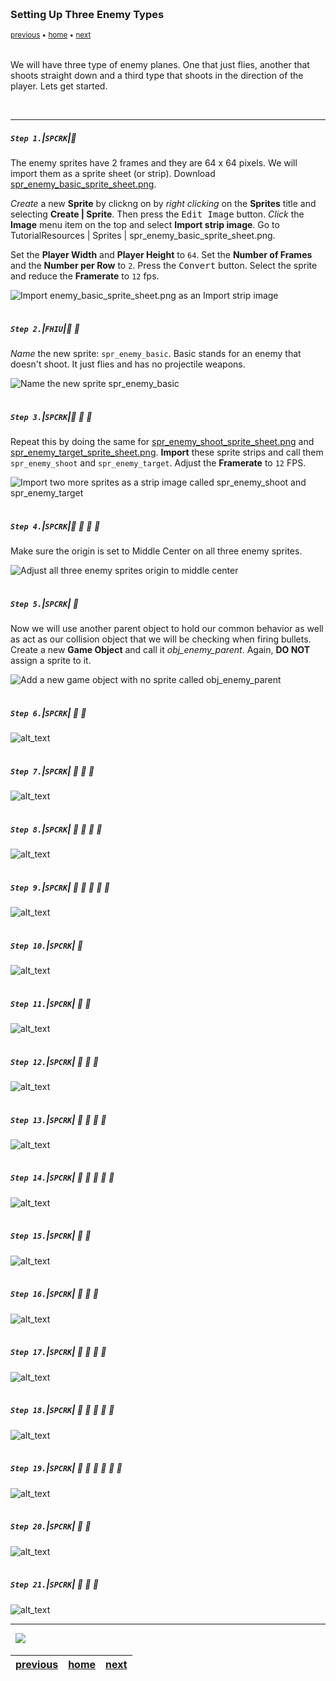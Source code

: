<img src="https://via.placeholder.com/1000x4/45D7CA/45D7CA" alt="drawing" height="4px"/>

### Setting Up Three Enemy Types

<sub>[previous](../scrolling-islands/README.md#user-content-scrolling-islands) • [home](../README.md#user-content-gms2-top-down-shooter) • [next](../basic-timelines/README.md#user-content-basic-enemy-and-timelines)</sub>

<img src="https://via.placeholder.com/1000x4/45D7CA/45D7CA" alt="drawing" height="4px"/>

We will have three type of enemy planes. One that just flies, another that shoots straight down and a third type that shoots in the direction of the player.  Lets get started.

<br>

---


##### `Step 1.`\|`SPCRK`|:small_blue_diamond:

The enemy sprites have 2 frames and they are 64 x 64 pixels. We will import them as a sprite sheet (or strip). Download [spr_enemy_basic_sprite_sheet.png](../Assets/Sprites/spr_enemy_basic_sprite_sheet.png).

*Create* a new **Sprite** by clickng on by *right clicking* on the **Sprites** title and selecting **Create | Sprite**. Then press the <kbd>Edit Image</kbd> button. *Click* the **Image** menu item on the top and select **Import strip image**. Go to TutorialResources | Sprites | spr_enemy_basic_sprite_sheet.png. 

Set the **Player Width** and **Player Height** to `64`.  Set the **Number of Frames** and the **Number per Row** to `2`. Press the <kbd>Convert</kbd> button.  Select the sprite and reduce the **Framerate** to `12` fps.

![Import enemy_basic_sprite_sheet.png as an Import strip image](images/ImportEnemyBasicSprite.gif)

<img src="https://via.placeholder.com/500x2/45D7CA/45D7CA" alt="drawing" height="2px" alt = ""/>

##### `Step 2.`\|`FHIU`|:small_blue_diamond: :small_blue_diamond: 

*Name* the new sprite: `spr_enemy_basic`. Basic stands for an enemy that doesn't shoot.  It just flies and has no projectile weapons.

![Name the new sprite spr_enemy_basic](images/SprEnemyBasic.png)

<img src="https://via.placeholder.com/500x2/45D7CA/45D7CA" alt="drawing" height="2px" alt = ""/>

##### `Step 3.`\|`SPCRK`|:small_blue_diamond: :small_blue_diamond: :small_blue_diamond:

Repeat this by doing the same for [spr_enemy_shoot_sprite_sheet.png](../Assets/Sprites/spr_enemy_shoot_sprite_sheet.png) and [spr_enemy_target_sprite_sheet.png](../Assets/Sprites/spr_enemy_target_sprite_sheet.png).  **Import** these sprite strips and call them `spr_enemy_shoot` and `spr_enemy_target`. Adjust the **Framerate** to `12` FPS.

![Import two more sprites as a strip image called spr_enemy_shoot and spr_enemy_target](images/EnemyShootAndTarget.png)

<img src="https://via.placeholder.com/500x2/45D7CA/45D7CA" alt="drawing" height="2px" alt = ""/>

##### `Step 4.`\|`SPCRK`|:small_blue_diamond: :small_blue_diamond: :small_blue_diamond: :small_blue_diamond:

Make sure the origin is set to Middle Center on all three enemy sprites.

![Adjust all three enemy sprites origin to middle center](images/CenterOriginEnemy.png)

<img src="https://via.placeholder.com/500x2/45D7CA/45D7CA" alt="drawing" height="2px" alt = ""/>

##### `Step 5.`\|`SPCRK`| :small_orange_diamond:

Now we will use another parent object to hold our common behavior as well as act as our collision object that we will be checking when firing bullets. Create a new **Game Object** and call it *obj_enemy_parent*. Again, **DO NOT** assign a sprite to it.

![Add a new game object with no sprite called obj_enemy_parent](images/EnemyParentObject.png)

<img src="https://via.placeholder.com/500x2/45D7CA/45D7CA" alt="drawing" height="2px" alt = ""/>

##### `Step 6.`\|`SPCRK`| :small_orange_diamond: :small_blue_diamond:

![alt_text](images/.png)

<img src="https://via.placeholder.com/500x2/45D7CA/45D7CA" alt="drawing" height="2px" alt = ""/>

##### `Step 7.`\|`SPCRK`| :small_orange_diamond: :small_blue_diamond: :small_blue_diamond:

![alt_text](images/.png)

<img src="https://via.placeholder.com/500x2/45D7CA/45D7CA" alt="drawing" height="2px" alt = ""/>

##### `Step 8.`\|`SPCRK`| :small_orange_diamond: :small_blue_diamond: :small_blue_diamond: :small_blue_diamond:

![alt_text](images/.png)

<img src="https://via.placeholder.com/500x2/45D7CA/45D7CA" alt="drawing" height="2px" alt = ""/>

##### `Step 9.`\|`SPCRK`| :small_orange_diamond: :small_blue_diamond: :small_blue_diamond: :small_blue_diamond: :small_blue_diamond:

![alt_text](images/.png)

<img src="https://via.placeholder.com/500x2/45D7CA/45D7CA" alt="drawing" height="2px" alt = ""/>

##### `Step 10.`\|`SPCRK`| :large_blue_diamond:

![alt_text](images/.png)

<img src="https://via.placeholder.com/500x2/45D7CA/45D7CA" alt="drawing" height="2px" alt = ""/>

##### `Step 11.`\|`SPCRK`| :large_blue_diamond: :small_blue_diamond: 

![alt_text](images/.png)

<img src="https://via.placeholder.com/500x2/45D7CA/45D7CA" alt="drawing" height="2px" alt = ""/>


##### `Step 12.`\|`SPCRK`| :large_blue_diamond: :small_blue_diamond: :small_blue_diamond: 

![alt_text](images/.png)

<img src="https://via.placeholder.com/500x2/45D7CA/45D7CA" alt="drawing" height="2px" alt = ""/>

##### `Step 13.`\|`SPCRK`| :large_blue_diamond: :small_blue_diamond: :small_blue_diamond:  :small_blue_diamond: 

![alt_text](images/.png)

<img src="https://via.placeholder.com/500x2/45D7CA/45D7CA" alt="drawing" height="2px" alt = ""/>

##### `Step 14.`\|`SPCRK`| :large_blue_diamond: :small_blue_diamond: :small_blue_diamond: :small_blue_diamond:  :small_blue_diamond: 

![alt_text](images/.png)

<img src="https://via.placeholder.com/500x2/45D7CA/45D7CA" alt="drawing" height="2px" alt = ""/>

##### `Step 15.`\|`SPCRK`| :large_blue_diamond: :small_orange_diamond: 

![alt_text](images/.png)

<img src="https://via.placeholder.com/500x2/45D7CA/45D7CA" alt="drawing" height="2px" alt = ""/>

##### `Step 16.`\|`SPCRK`| :large_blue_diamond: :small_orange_diamond:   :small_blue_diamond: 

![alt_text](images/.png)

<img src="https://via.placeholder.com/500x2/45D7CA/45D7CA" alt="drawing" height="2px" alt = ""/>

##### `Step 17.`\|`SPCRK`| :large_blue_diamond: :small_orange_diamond: :small_blue_diamond: :small_blue_diamond:

![alt_text](images/.png)

<img src="https://via.placeholder.com/500x2/45D7CA/45D7CA" alt="drawing" height="2px" alt = ""/>

##### `Step 18.`\|`SPCRK`| :large_blue_diamond: :small_orange_diamond: :small_blue_diamond: :small_blue_diamond: :small_blue_diamond:

![alt_text](images/.png)

<img src="https://via.placeholder.com/500x2/45D7CA/45D7CA" alt="drawing" height="2px" alt = ""/>

##### `Step 19.`\|`SPCRK`| :large_blue_diamond: :small_orange_diamond: :small_blue_diamond: :small_blue_diamond: :small_blue_diamond: :small_blue_diamond:

![alt_text](images/.png)

<img src="https://via.placeholder.com/500x2/45D7CA/45D7CA" alt="drawing" height="2px" alt = ""/>

##### `Step 20.`\|`SPCRK`| :large_blue_diamond: :large_blue_diamond:

![alt_text](images/.png)

<img src="https://via.placeholder.com/500x2/45D7CA/45D7CA" alt="drawing" height="2px" alt = ""/>

##### `Step 21.`\|`SPCRK`| :large_blue_diamond: :large_blue_diamond: :small_blue_diamond:

![alt_text](images/.png)

___


<img src="https://via.placeholder.com/1000x4/dba81a/dba81a" alt="drawing" height="4px" alt = ""/>

<img src="https://via.placeholder.com/1000x100/45D7CA/000000/?text=Next Up - Basic Enemy and Timelines">

<img src="https://via.placeholder.com/1000x4/dba81a/dba81a" alt="drawing" height="4px" alt = ""/>

| [previous](../scrolling-islands/README.md#user-content-scrolling-islands)| [home](../README.md#user-content-gms2-top-down-shooter) | [next](../basic-timelines/README.md#user-content-basic-enemy-and-timelines)|
|---|---|---|
